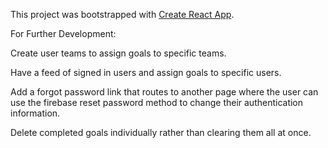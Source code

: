 This project was bootstrapped with [Create React App](https://github.com/facebookincubator/create-react-app).



For Further Development:

Create user teams to assign goals to specific teams.

Have a feed of signed in users and assign goals to specific users.

Add a forgot password link that routes to another page where the user can use the firebase reset password method to change their authentication information.

Delete completed goals individually rather than clearing them all at once.